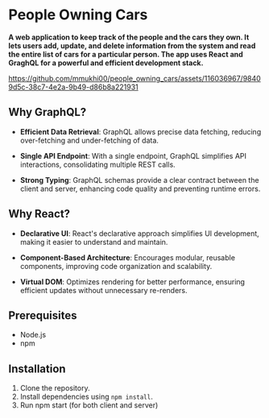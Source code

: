 # People Owning Cars
<strong> A web application to keep track of the people and the cars they own. It lets users add, update, and delete information from the system and read the entire list of cars for a particular person. The app uses React and GraghQL for a powerful and efficient development stack. </strong>

https://github.com/mmukhi00/people_owning_cars/assets/116036967/98409d5c-38c7-4e2a-9b49-d86b8a221931

## Why GraphQL?

- **Efficient Data Retrieval**: GraphQL allows precise data fetching, reducing over-fetching and under-fetching of data.

- **Single API Endpoint**: With a single endpoint, GraphQL simplifies API interactions, consolidating multiple REST calls.

- **Strong Typing**: GraphQL schemas provide a clear contract between the client and server, enhancing code quality and preventing runtime errors.

## Why React?

- **Declarative UI**: React's declarative approach simplifies UI development, making it easier to understand and maintain.

- **Component-Based Architecture**: Encourages modular, reusable components, improving code organization and scalability.

- **Virtual DOM**: Optimizes rendering for better performance, ensuring efficient updates without unnecessary re-renders.

## Prerequisites

- Node.js
- npm

## Installation

1. Clone the repository.
2. Install dependencies using `npm install`.
3. Run npm start (for both client and server)
